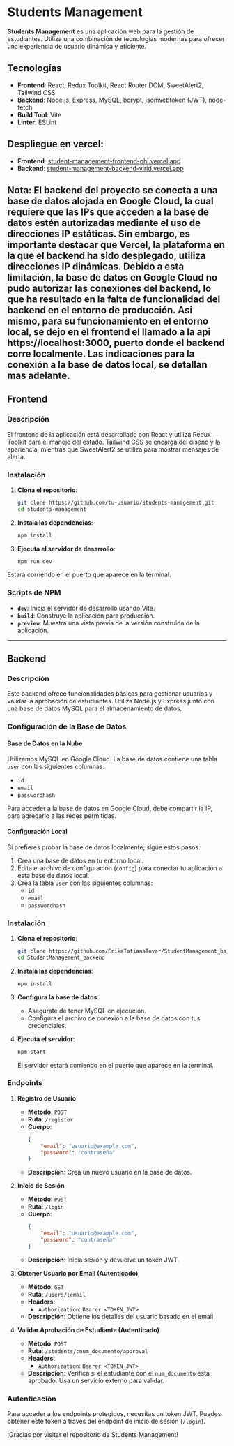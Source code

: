 # Students Management

**Students Management** es una aplicación web para la gestión de estudiantes. Utiliza una combinación de tecnologías modernas para ofrecer una experiencia de usuario dinámica y eficiente.

## Tecnologías

- **Frontend**: React, Redux Toolkit, React Router DOM, SweetAlert2, Tailwind CSS
- **Backend**: Node.js, Express, MySQL, bcrypt, jsonwebtoken (JWT), node-fetch
- **Build Tool**: Vite
- **Linter**: ESLint

## Despliegue en vercel:
- **Frontend**: [student-management-frontend-phi.vercel.app](https://student-management-frontend-phi.vercel.app/)
- **Backend**: [student-management-backend-virid.vercel.app](https://student-management-backend-virid.vercel.app/)


Nota: El backend del proyecto se conecta a una base de datos alojada en Google Cloud, la cual requiere que las IPs que acceden a la base de datos estén autorizadas mediante el uso de direcciones IP estáticas. Sin embargo, es importante destacar que Vercel, la plataforma en la que el backend ha sido desplegado, utiliza direcciones IP dinámicas. Debido a esta limitación, la base de datos en Google Cloud no pudo autorizar las conexiones del backend, lo que ha resultado en la falta de funcionalidad del backend en el entorno de producción. Asi mismo, para su funcionamiento en el entorno local, se dejo en el frontend el llamado a la api https://localhost:3000, puerto donde el backend corre localmente. Las indicaciones para la conexión a la base de datos local, se detallan mas adelante.
---

## Frontend

### Descripción

El frontend de la aplicación está desarrollado con React y utiliza Redux Toolkit para el manejo del estado. Tailwind CSS se encarga del diseño y la apariencia, mientras que SweetAlert2 se utiliza para mostrar mensajes de alerta.

### Instalación

1. **Clona el repositorio**:
    ```bash
    git clone https://github.com/tu-usuario/students-management.git
    cd students-management
    ```

2. **Instala las dependencias**:
    ```bash
    npm install
    ```

3. **Ejecuta el servidor de desarrollo**:
    ```bash
    npm run dev
    ```
Estará corriendo en el puerto que aparece en la terminal.

### Scripts de NPM

- **`dev`**: Inicia el servidor de desarrollo usando Vite.
- **`build`**: Construye la aplicación para producción.
- **`preview`**: Muestra una vista previa de la versión construida de la aplicación.
---

## Backend

### Descripción

Este backend ofrece funcionalidades básicas para gestionar usuarios y validar la aprobación de estudiantes. Utiliza Node.js y Express junto con una base de datos MySQL para el almacenamiento de datos.

### Configuración de la Base de Datos

#### Base de Datos en la Nube

Utilizamos MySQL en Google Cloud. La base de datos contiene una tabla `user` con las siguientes columnas:

- `id`
- `email`
- `passwordhash`

Para acceder a la base de datos en Google Cloud, debe compartir la IP, para agregarlo a las redes permitidas.

#### Configuración Local

Si prefieres probar la base de datos localmente, sigue estos pasos:

1. Crea una base de datos en tu entorno local.
2. Edita el archivo de configuración (`config`) para conectar tu aplicación a esta base de datos local.
3. Crea la tabla `user` con las siguientes columnas:
   - `id`
   - `email`
   - `passwordhash`

### Instalación

1. **Clona el repositorio**:
    ```bash
    git clone https://github.com/ErikaTatianaTovar/StudentManagement_backend.git
    cd StudentManagement_backend
    ```

2. **Instala las dependencias**:
    ```bash
    npm install
    ```

3. **Configura la base de datos**:
    - Asegúrate de tener MySQL en ejecución.
    - Configura el archivo de conexión a la base de datos con tus credenciales.

4. **Ejecuta el servidor**:
    ```bash
    npm start
    ```
    El servidor estará corriendo en el puerto que aparece en la terminal.

### Endpoints

1. **Registro de Usuario**
   - **Método**: `POST`
   - **Ruta**: `/register`
   - **Cuerpo**:
     ```json
     {
         "email": "usuario@example.com",
         "password": "contraseña"
     }
     ```
   - **Descripción**: Crea un nuevo usuario en la base de datos.

2. **Inicio de Sesión**
   - **Método**: `POST`
   - **Ruta**: `/login`
   - **Cuerpo**:
     ```json
     {
         "email": "usuario@example.com",
         "password": "contraseña"
     }
     ```
   - **Descripción**: Inicia sesión y devuelve un token JWT.

3. **Obtener Usuario por Email (Autenticado)**
   - **Método**: `GET`
   - **Ruta**: `/users/:email`
   - **Headers**:
     - `Authorization`: `Bearer <TOKEN_JWT>`
   - **Descripción**: Obtiene los detalles del usuario basado en el email.

4. **Validar Aprobación de Estudiante (Autenticado)**
   - **Método**: `POST`
   - **Ruta**: `/students/:num_documento/approval`
   - **Headers**:
     - `Authorization`: `Bearer <TOKEN_JWT>`
   - **Descripción**: Verifica si el estudiante con el `num_documento` está aprobado. Usa un servicio externo para validar.

### Autenticación

Para acceder a los endpoints protegidos, necesitas un token JWT. Puedes obtener este token a través del endpoint de inicio de sesión (`/login`).

¡Gracias por visitar el repositorio de Students Management!
